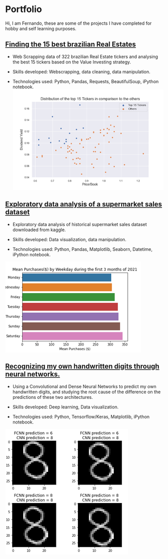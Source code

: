 # Portfolio
Hi, I am Fernando, these are some of the projects I have completed for hobby and self learning purposes. 


## [Finding the 15 best brazilian Real Estates](https://github.com/fernando850/Finding-the-best-brazilian-Real-Estates/blob/main/BrRealestate.ipynb)

* Web Scrapping data of 322 brazilian Real Estate tickers and analysing the best 15 tickers based on the Value Investing strategy.

* Skills developed: Webscrapping, data cleaning, data manipulation.
* Technologies used: Python, Pandas, Requests, BeautifulSoup, iPython notebook.
![alt text](https://github.com/fernando850/Portfolio/blob/main/distributiontickers.png )


## [Exploratory data analysis of a supermarket sales dataset](https://github.com/fernando850/Supermaket-Sales/blob/main/supermaket.ipynb)

* Exploratory data analysis of historical supermarket sales dataset downloaded from kaggle.

* Skills developed: Data visualization, data manipulation.
* Technologies used: Python, Pandas, Matplotlib, Seaborn, Datetime, iPython notebook.

![alt text](https://github.com/fernando850/Portfolio/blob/main/Supermarket_sales/weekday-sales.png)

## [Recognizing my own handwritten digits through neural networks.](https://github.com/fernando850/My-own-digits-recognizer/blob/main/Digits-Network.ipynb)

* Using a Convolutional and Dense Neural Networks to predict my own handwritten digits, and studying the root cause of the difference on the predictions of these two architectures.

* Skills developed: Deep learning, Data visualization.
* Technologies used: Python, Tensorflow/Keras, Matplotlib, iPython notebook.

![alt text](https://github.com/fernando850/Portfolio/blob/main/My-own-digits-recognizer/shift-digits.PNG)
